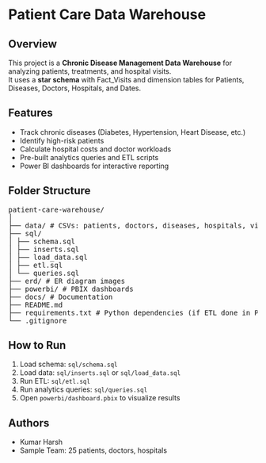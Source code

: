 # Patient Care Data Warehouse

## Overview
This project is a **Chronic Disease Management Data Warehouse** for analyzing patients, treatments, and hospital visits.  
It uses a **star schema** with Fact_Visits and dimension tables for Patients, Diseases, Doctors, Hospitals, and Dates.  

## Features
- Track chronic diseases (Diabetes, Hypertension, Heart Disease, etc.)
- Identify high-risk patients
- Calculate hospital costs and doctor workloads
- Pre-built analytics queries and ETL scripts
- Power BI dashboards for interactive reporting

## Folder Structure
<pre>
patient-care-warehouse/
│
├── data/ # CSVs: patients, doctors, diseases, hospitals, visits
├── sql/
│ ├── schema.sql
│ ├── inserts.sql
│ ├── load_data.sql
│ ├── etl.sql
│ └── queries.sql
├── erd/ # ER diagram images
├── powerbi/ # PBIX dashboards
├── docs/ # Documentation
├── README.md
├── requirements.txt # Python dependencies (if ETL done in Python)
└── .gitignore </pre>

## How to Run
1. Load schema: `sql/schema.sql`  
2. Load data: `sql/inserts.sql` or `sql/load_data.sql`  
3. Run ETL: `sql/etl.sql`  
4. Run analytics queries: `sql/queries.sql`  
5. Open `powerbi/dashboard.pbix` to visualize results

## Authors
- Kumar Harsh  
- Sample Team: 25 patients, doctors, hospitals

